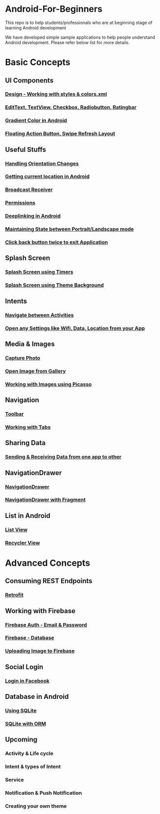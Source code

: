 # Android-For-Beginners

This repo is to help students/professionals who are at beginning stage of learning Android development

We have developed simple sample applications to help people understand Android development. Please refer below list for more details.

# Basic Concepts

## UI Components

### [Design - Working with styles & colors.xml](https://github.com/iamvickyav/Android-For-Beginners/blob/master/design.md)

### [EditText, TextView, Checkbox, Radiobutton, Ratingbar](https://github.com/sathya26d94/FormWithDataBaseSample)

### [Gradient Color in Android](https://github.com/iamvickyav/Android-For-Beginners/edit/master/gradient.md)

### [Floating Action Button, Swipe Refresh Layout](https://github.com/iamvickyav/Android-For-Beginners/blob/master/design.md)

## Useful Stuffs

### [Handling Orientation Changes](https://github.com/iamvickyav/Android-For-Beginners/blob/master/orientation_change.md)

### [Getting current location in Android](https://github.com/iamvickyav/Android-For-Beginners/blob/master/design.md)

### [Broadcast Receiver](https://github.com/iamvickyav/example-android-broadcast-receiver/blob/master/app/src/main/java/com/rambabusaravanan/broadcastreceiver/MainActivity.java)

### [Permissions](https://developer.android.com/guide/topics/permissions/overview)

### [Deeplinking in Android](https://github.com/iamvickyav/Android-For-Beginners/blob/master/design.md)

### [Maintaining State between Portrait/Landscape mode](https://github.com/iamvickyav/Android-For-Beginners/blob/master/design.md)

### [Click back button twice to exit Application](https://github.com/iamvickyav/Android-For-Beginners/blob/master/back_button.md)

## Splash Screen

### [Splash Screen using Timers](https://github.com/iamvickyav/SplashScreen_UsingTimer/blob/master/README.md)
### [Splash Screen using Theme Background](https://github.com/iamvickyav/SplashScreen_UsingThemeBackground/blob/master/README.md)

## Intents

### [Navigate between Activities](https://developer.android.com/training/basics/firstapp/starting-activity)

### [Open any Settings like Wifi, Data, Location from your App](https://github.com/iamvickyav/Android-For-Beginners/blob/master/open_any_settings.md)

## Media & Images

### [Capture Photo](https://github.com/iamvickyav/PicFromGalleryAndCamera_Android/blob/master/README.md)

### [Open Image from Gallery](https://github.com/iamvickyav/PicFromGalleryAndCamera_Android/blob/master/README.md)

### [Working with Images using Picasso](https://github.com/iamvickyav/ImageViewWIthPicaso/blob/master/README.md)

## Navigation

### [Toolbar](https://github.com/iamvickyav/ImageViewWIthPicaso/blob/master/README.md)

### [Working with Tabs](https://github.com/sathya26d94/TabsSample)

## Sharing Data

### [Sending & Receiving Data from one app to other](https://github.com/iamvickyav/TextShareInAndroid/blob/master/README.md)

## NavigationDrawer

### [NavigationDrawer](https://github.com/iamvickyav/NavigationDrawer_Sample/blob/master/README.md)

### [NavigationDrawer with Fragment](https://github.com/iamvickyav/NavigationDrawerWithFragment/blob/master/README.md)

## List in Android

### [List View](https://github.com/iamvickyav/cricket_central/blob/master/README.md)

### [Recycler View](https://github.com/iamvickyav/RecyclerViewSample/blob/master/README.md)

# Advanced Concepts

## Consuming REST Endpoints

### [Retrofit](https://github.com/iamvickyav/FindMyIPAddress_DEMO/blob/master/README.md)

## Working with Firebase

### [Firebase Auth - Email & Password](https://github.com/iamvickyav/FirebaseEmailPasswordSample/blob/master/README.md)

### [Firebase - Database](https://github.com/iamvickyav/Android-For-Beginners/blob/master/design.md)

### [Uploading Image to Firebase](https://github.com/iamvickyav/Android-For-Beginners/blob/master/design.md)

## Social Login

### [Login in Facebook](https://github.com/iamvickyav/LoginWithFB_Android/blob/master/README.md)

## Database in Android

### [Using SQLite](https://github.com/iamvickyav/mynote-android-sqlite/blob/master/src/com/example/mynoteswithdb/DBClass.java)

### [SQLite with ORM](https://github.com/sathya26d94/FormWithDataBaseSample/blob/master/README.md)

## Upcoming

### Activity & Life cycle

### Intent & types of Intent

### Service

### Notification & Push Notification

### Creating your own theme
